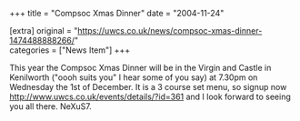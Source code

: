 +++
title = "Compsoc Xmas Dinner"
date = "2004-11-24"

[extra]
original = "https://uwcs.co.uk/news/compsoc-xmas-dinner-1474488888266/"    
categories = ["News Item"]
+++

This year the Compsoc Xmas Dinner will be in the Virgin and Castle in Kenilworth ("oooh suits you" I hear some of you say) at 7.30pm on Wednesday the 1st of December. It is a 3 course set menu, so signup now http://www.uwcs.co.uk/events/details/?id=361 and I look forward to seeing you all there. NeXuS7.

